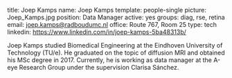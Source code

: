 title: Joep Kamps
name: Joep Kamps
template: people-single
picture: Joep_Kamps.jpg
position: Data Manager
active: yes
groups: diag, rse, retina
email:  joep.kamps@radboudumc.nl
office: Route 767, Room 25
type: tech
linkedin: https://www.linkedin.com/in/joep-kamps-5ba48313b/

Joep Kamps studied Biomedical Engineering at the Eindhoven University of Technology (TU/e). He graduated on the topic of diffusion MRI and obtained his MSc degree in 2017. Currently, he is working as data manager at the A-eye Research Group under the supervision Clarisa Sánchez.
